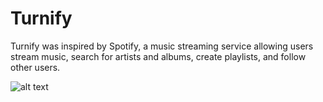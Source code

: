 # Turnify

Turnify was inspired by Spotify, a music streaming service allowing users stream music, search for artists and albums, create playlists, and follow other users.

![alt text](https://ibb.co/9ctfpBc)
